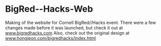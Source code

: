 BigRed--Hacks-Web
=================

Making of the website for Cornell BigRed//Hacks event. There were a few changes made before it was launched, but check it out at www.bigredhacks.com
Also, check out the original design at www.hongjeon.com/bigredhacks/index.html
